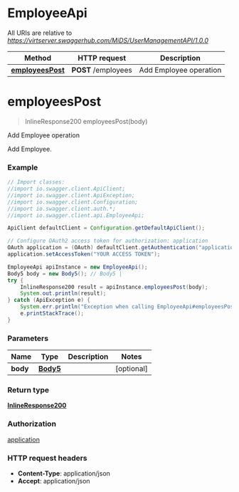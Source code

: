 # EmployeeApi

All URIs are relative to *https://virtserver.swaggerhub.com/MiDS/UserManagementAPI/1.0.0*

Method | HTTP request | Description
------------- | ------------- | -------------
[**employeesPost**](EmployeeApi.md#employeesPost) | **POST** /employees | Add Employee operation

<a name="employeesPost"></a>
# **employeesPost**
> InlineResponse200 employeesPost(body)

Add Employee operation

Add Employee.

### Example
```java
// Import classes:
//import io.swagger.client.ApiClient;
//import io.swagger.client.ApiException;
//import io.swagger.client.Configuration;
//import io.swagger.client.auth.*;
//import io.swagger.client.api.EmployeeApi;

ApiClient defaultClient = Configuration.getDefaultApiClient();

// Configure OAuth2 access token for authorization: application
OAuth application = (OAuth) defaultClient.getAuthentication("application");
application.setAccessToken("YOUR ACCESS TOKEN");

EmployeeApi apiInstance = new EmployeeApi();
Body5 body = new Body5(); // Body5 | 
try {
    InlineResponse200 result = apiInstance.employeesPost(body);
    System.out.println(result);
} catch (ApiException e) {
    System.err.println("Exception when calling EmployeeApi#employeesPost");
    e.printStackTrace();
}
```

### Parameters

Name | Type | Description  | Notes
------------- | ------------- | ------------- | -------------
 **body** | [**Body5**](Body5.md)|  | [optional]

### Return type

[**InlineResponse200**](InlineResponse200.md)

### Authorization

[application](../README.md#application)

### HTTP request headers

 - **Content-Type**: application/json
 - **Accept**: application/json


